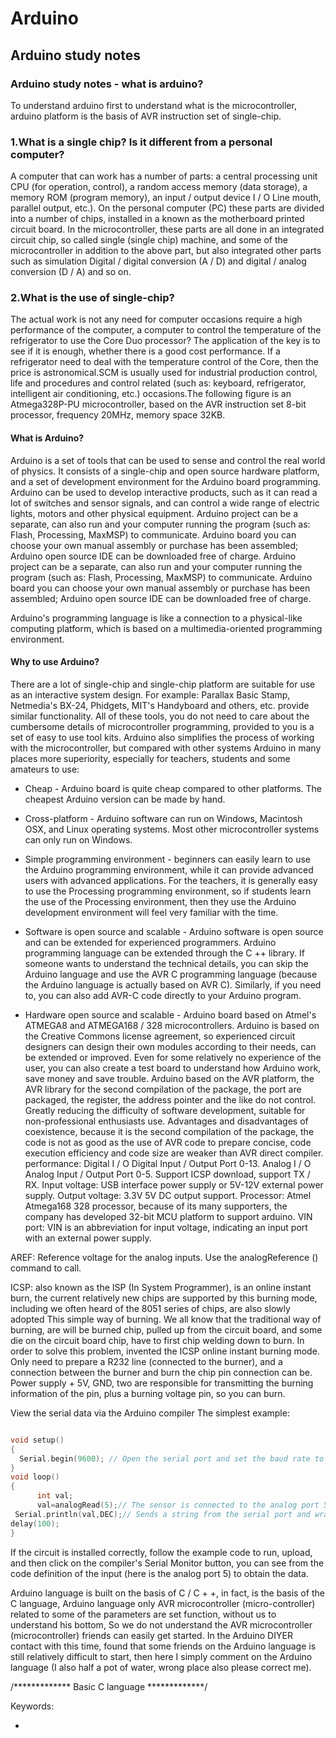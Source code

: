 # Arduino
## Arduino study notes

### Arduino study notes  - what is arduino?

To understand arduino first to understand what is the microcontroller, arduino platform is the basis of AVR instruction set of single-chip.

### 1.What is a single chip? Is it different from a personal computer?

A computer that can work has a number of parts: a central processing unit CPU (for operation, control), a random access memory (data storage), a memory ROM (program memory), an input / output device I / O Line mouth, parallel output, etc.). On the personal computer (PC) these parts are divided into a number of chips, installed in a known as the motherboard printed circuit board. In the microcontroller, these parts are all done in an integrated circuit chip, so called single (single chip) machine, and some of the microcontroller in addition to the above part, but also integrated other parts such as simulation Digital / digital conversion (A / D) and digital / analog conversion (D / A) and so on.

### 2.What is the use of single-chip?

The actual work is not any need for computer occasions require a high performance of the computer, a computer to control the temperature of the refrigerator to use the Core Duo processor? The application of the key is to see if it is enough, whether there is a good cost performance. If a refrigerator need to deal with the temperature control of the Core, then the price is astronomical.SCM is usually used for industrial production control, life and procedures and control related (such as: keyboard, refrigerator, intelligent air conditioning, etc.) occasions.The following figure is an Atmega328P-PU microcontroller, based on the AVR instruction set 8-bit processor, frequency 20MHz, memory space 32KB.

#### What is Arduino?
Arduino is a set of tools that can be used to sense and control the real world of physics. It consists of a single-chip and open source hardware platform, and a set of development environment for the Arduino board programming.
Arduino can be used to develop interactive products, such as it can read a lot of switches and sensor signals, and can control a wide range of electric lights, motors and other physical equipment. Arduino project can be a separate, can also run and your computer running the program (such as: Flash, Processing, MaxMSP) to communicate. Arduino board you can choose your own manual assembly or purchase has been assembled; Arduino open source IDE can be downloaded free of charge.
Arduino project can be a separate, can also run and your computer running the program (such as: Flash, Processing, MaxMSP) to communicate. Arduino board you can choose your own manual assembly or purchase has been assembled; Arduino open source IDE can be downloaded free of charge.

Arduino's programming language is like a connection to a physical-like computing platform, which is based on a multimedia-oriented programming environment.

#### Why to use Arduino?

There are a lot of single-chip and single-chip platform are suitable for use as an interactive system design. For example: Parallax Basic Stamp, Netmedia's BX-24, Phidgets, MIT's Handyboard and others, etc. provide similar functionality. All of these tools, you do not need to care about the cumbersome details of microcontroller programming, provided to you is a set of easy to use tool kits. Arduino also simplifies the process of working with the microcontroller, but compared with other systems Arduino in many places more superiority, especially for teachers, students and some amateurs to use:

- Cheap - Arduino board is quite cheap compared to other platforms. The cheapest Arduino version can be made by hand.

- Cross-platform - Arduino software can run on Windows, Macintosh OSX, and Linux operating systems. Most other microcontroller systems can only run on Windows.

- Simple programming environment - beginners can easily learn to use the Arduino programming environment, while it can provide advanced users with advanced applications. For the teachers, it is generally easy to use the Processing programming environment, so if students learn the use of the Processing environment, then they use the Arduino development environment will feel very familiar with the time.

- Software is open source and scalable - Arduino software is open source and can be extended for experienced programmers. Arduino programming language can be extended through the C ++ library. If someone wants to understand the technical details, you can skip the Arduino language and use the AVR C programming language (because the Arduino language is actually based on AVR C). Similarly, if you need to, you can also add AVR-C code directly to your Arduino program.

- Hardware open source and scalable - Arduino board based on Atmel's ATMEGA8 and ATMEGA168 / 328 microcontrollers. Arduino is based on the Creative Commons license agreement, so experienced circuit designers can design their own modules according to their needs, can be extended or improved. Even for some relatively no experience of the user, you can also create a test board to understand how Arduino work, save money and save trouble.
Arduino based on the AVR platform, the AVR library for the second compilation of the package, the port are packaged, the register, the address pointer and the like do not control. Greatly reducing the difficulty of software development, suitable for non-professional enthusiasts use. Advantages and disadvantages of coexistence, because it is the second compilation of the package, the code is not as good as the use of AVR code to prepare concise, code execution efficiency and code size are weaker than AVR direct compiler. performance:
Digital I / O Digital Input / Output Port 0-13.
Analog I / O Analog Input / Output Port 0-5.
Support ICSP download, support TX / RX.
Input voltage: USB interface power supply or 5V-12V external power supply.
Output voltage: 3.3V 5V DC output support.
Processor: Atmel Atmega168 328 processor, because of its many supporters, the company has developed 32-bit MCU platform to support arduino.
VIN port: VIN is an abbreviation for input voltage, indicating an input port with an external power supply.

AREF: Reference voltage for the analog inputs. Use the analogReference () command to call.

ICSP: also known as the ISP (In System Programmer), is an online instant burn, the current relatively new chips are supported by this burning mode, including we often heard of the 8051 series of chips, are also slowly adopted This simple way of burning. We all know that the traditional way of burning, are will be burned chip, pulled up from the circuit board, and some die on the circuit board chip, have to first chip welding down to burn. In order to solve this problem, invented the ICSP online instant burning mode. Only need to prepare a R232 line (connected to the burner), and a connection between the burner and burn the chip pin connection can be. Power supply + 5V, GND, two are responsible for transmitting the burning information of the pin, plus a burning voltage pin, so you can burn.

View the serial data via the Arduino compiler
The simplest example:


```c

void setup()
{
  Serial.begin(9600); // Open the serial port and set the baud rate to 9600 bps
}
void loop()
{
      int val;
      val=analogRead(5);// The sensor is connected to the analog port 5，Numbers are variable according to their needs     
 Serial.println(val,DEC);// Sends a string from the serial port and wraps it      
delay(100);
}

```
If the circuit is installed correctly, follow the example code to run, upload, and then click on the compiler's Serial Monitor button, you can see from the code definition of the input (here is the analog port 5) to obtain the data.

Arduino language is built on the basis of C / C + +, in fact, is the basis of the C language, Arduino language only AVR microcontroller (micro-controller) related to some of the parameters are set function, without us to understand his bottom, So we do not understand the AVR microcontroller (microcontroller) friends can easily get started.
In the Arduino DIYER contact with this time, found that some friends on the Arduino language is still relatively difficult to start, then here I simply comment on the Arduino language (I also half a pot of water, wrong place also please correct me).

/************* Basic C language *************/

Keywords:

- [if]: https://www.arduino.cc/en/Reference/If  "If"
